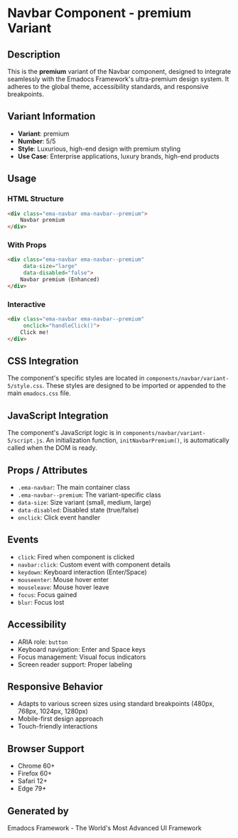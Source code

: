 # Navbar Component - premium Variant

## Description
This is the **premium** variant of the Navbar component, designed to integrate seamlessly with the Emadocs Framework's ultra-premium design system. It adheres to the global theme, accessibility standards, and responsive breakpoints.

## Variant Information
- **Variant**: premium
- **Number**: 5/5
- **Style**: Luxurious, high-end design with premium styling
- **Use Case**: Enterprise applications, luxury brands, high-end products

## Usage

### HTML Structure
```html
<div class="ema-navbar ema-navbar--premium">
    Navbar premium
</div>
```

### With Props
```html
<div class="ema-navbar ema-navbar--premium" 
     data-size="large" 
     data-disabled="false">
    Navbar premium (Enhanced)
</div>
```

### Interactive
```html
<div class="ema-navbar ema-navbar--premium" 
     onclick="handleClick()">
    Click me!
</div>
```

## CSS Integration
The component's specific styles are located in `components/navbar/variant-5/style.css`. These styles are designed to be imported or appended to the main `emadocs.css` file.

## JavaScript Integration
The component's JavaScript logic is in `components/navbar/variant-5/script.js`. An initialization function, `initNavbarPremium()`, is automatically called when the DOM is ready.

## Props / Attributes
- `.ema-navbar`: The main container class
- `.ema-navbar--premium`: The variant-specific class
- `data-size`: Size variant (small, medium, large)
- `data-disabled`: Disabled state (true/false)
- `onclick`: Click event handler

## Events
- `click`: Fired when component is clicked
- `navbar:click`: Custom event with component details
- `keydown`: Keyboard interaction (Enter/Space)
- `mouseenter`: Mouse hover enter
- `mouseleave`: Mouse hover leave
- `focus`: Focus gained
- `blur`: Focus lost

## Accessibility
- ARIA role: `button`
- Keyboard navigation: Enter and Space keys
- Focus management: Visual focus indicators
- Screen reader support: Proper labeling

## Responsive Behavior
- Adapts to various screen sizes using standard breakpoints (480px, 768px, 1024px, 1280px)
- Mobile-first design approach
- Touch-friendly interactions

## Browser Support
- Chrome 60+
- Firefox 60+
- Safari 12+
- Edge 79+

## Generated by
Emadocs Framework - The World's Most Advanced UI Framework
